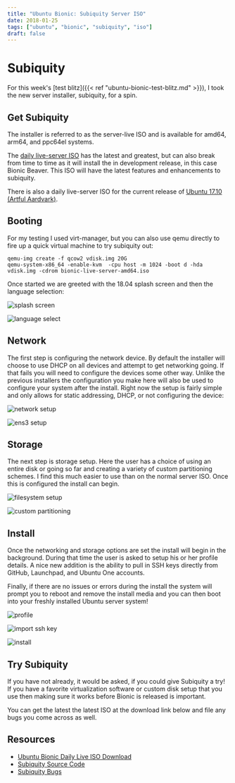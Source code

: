 ```yaml
---
title: "Ubuntu Bionic: Subiquity Server ISO"
date: 2018-01-25
tags: ["ubuntu", "bionic", "subiquity", "iso"]
draft: false
---
```


# Subiquity

For this week's [test blitz]({{< ref "ubuntu-bionic-test-blitz.md" >}}), I took the new server installer, subiquity, for a spin.

## Get Subiquity

The installer is referred to as the server-live ISO and is available for amd64, arm64, and ppc64el systems.

The [daily live-server ISO](http://cdimage.ubuntu.com/ubuntu-server/daily-live/current/) has the latest and greatest, but can also break from time to time as it will install the in development release, in this case Bionic Beaver. This ISO will have the latest features and enhancements to subiquity.

There is also a daily live-server ISO for the current release of [Ubuntu 17.10 (Artful Aardvark)](http://cdimage.ubuntu.com/ubuntu-server/artful/daily-live/current/).

## Booting

For my testing I used virt-manager, but you can also use qemu directly to fire up a quick virtual machine to try subiquity out:

```shell
qemu-img create -f qcow2 vdisk.img 20G
qemu-system-x86_64 -enable-kvm  -cpu host -m 1024 -boot d -hda vdisk.img -cdrom bionic-live-server-amd64.iso
```

Once started we are greeted with the 18.04 splash screen and then the language selection:

![splash screen](/img/ubuntu/subiquity/splash.png#center)

![language select](/img/ubuntu/subiquity/language.png#center)

## Network

The first step is configuring the network device. By default the installer will choose to use DHCP on all devices and attempt to get networking going. If that fails you will need to configure the devices some other way. Unlike the previous installers the configuration you make here will also be used to configure your system after the install. Right now the setup is fairly simple and only allows for static addressing, DHCP, or not configuring the device:

![network setup](/img/ubuntu/subiquity/network.png#center)

![ens3 setup](/img/ubuntu/subiquity/ens3.png#center)

## Storage

The next step is storage setup. Here the user has a choice of using an entire disk or going so far and creating a variety of custom partitioning schemes. I find this much easier to use than on the normal server ISO. Once this is configured the install can begin.

![filesystem setup](/img/ubuntu/subiquity/filesystem.png#center)

![custom partitioning](/img/ubuntu/subiquity/partitioning.png#center)

## Install

Once the networking and storage options are set the install will begin in the background. During that time the user is asked to setup his or her profile details. A nice new addition is the ability to pull in SSH keys directly from GitHub, Launchpad, and Ubuntu One accounts.

Finally, if there are no issues or errors during the install the system will prompt you to reboot and remove the install media and you can then boot into your freshly installed Ubuntu server system!

![profile](/img/ubuntu/subiquity/profile.png#center)

![import ssh key](/img/ubuntu/subiquity/ssh_keys.png#center)

![install](/img/ubuntu/subiquity/install.png#center)

## Try Subiquity

If you have not already, it would be asked, if you could give Subiquity a try! If you have a favorite virtualization software or custom disk setup that you use then making sure it works before Bionic is released is important.

You can get the latest the latest ISO at the download link below and file any bugs you come across as well.

## Resources

* [Ubuntu Bionic Daily Live ISO Download](http://cdimage.ubuntu.com/ubuntu-server/daily-live/current/)
* [Subiquity Source Code](https://launchpad.net/subiquity)
* [Subiquity Bugs](https://bugs.launchpad.net/subiquity)

